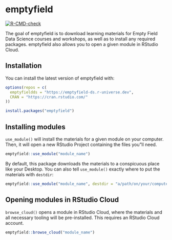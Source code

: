 
<!-- README.md is generated from README.Rmd. Please edit that file -->

# emptyfield

<!-- badges: start -->

[![R-CMD-check](https://github.com/emptyfield-ds/emptyfield/workflows/R-CMD-check/badge.svg)](https://github.com/emptyfield-ds/emptyfield/actions)
<!-- badges: end -->

The goal of emptyfield is to download learning materials for Empty Field
Data Science courses and workshops, as well as to install any required
packages. emptyfield also allows you to open a given module in RStudio
Cloud.

## Installation

You can install the latest version of emptyfield with:

``` r
options(repos = c(
  emptyfieldds = "https://emptyfield-ds.r-universe.dev",
  CRAN = "https://cran.rstudio.com/"
))

install.packages("emptyfield")
```

## Installing modules

`use_module()` will install the materials for a given module on your
computer. Then, it will open a new RStudio Project containing the files
you”ll need.

``` r
emptyfield::use_module("module_name")
```

By default, this package downloads the materials to a conspicuous place
like your Desktop. You can also tell `use_module()` exactly where to put
the materials with `destdir`:

``` r
emptyfield::use_module("module_name", destdir = "a/path/on/your/computer")
```

## Opening modules in RStudio Cloud

`browse_cloud()` opens a module in RStudio Cloud, where the materials
and all necessary tooling will be pre-installed. This requires an
RStudio Cloud account.

``` r
emptyfield::browse_cloud("module_name")
```
